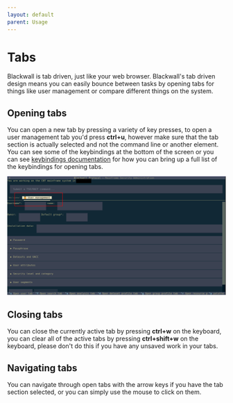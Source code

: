 ```yaml
---
layout: default
parent: Usage
---
```


# Tabs

Blackwall is tab driven, just like your web browser. Blackwall's tab driven design means you can easily bounce between tasks by opening tabs for things like user management or compare different things on the system.

## Opening tabs

You can open a new tab by pressing a variety of key presses, to open a user management tab you'd press **ctrl+u**, however make sure that the tab section is actually selected and not the command line or another element. You can see some of the keybindings at the bottom of the screen or you can see [keybindings documentation](./keybindings.md) for how you can bring up a full list of the keybindings for opening tabs.

![Screenshot of the tab system](/../assets/images/screenshots/tabs.png)

## Closing tabs

You can close the currently active tab by pressing **ctrl+w** on the keyboard, you can clear all of the active tabs by pressing **ctrl+shift+w** on the keyboard, please don't do this if you have any unsaved work in your tabs.

## Navigating tabs

You can navigate through open tabs with the arrow keys if you have the tab section selected, or you can simply use the mouse to click on them.
